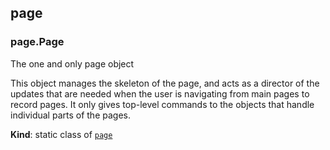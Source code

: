 <a name="module_page"></a>

## page
<a name="module_page.Page"></a>

### page.Page
The one and only page object

This object manages the skeleton of the page,
and acts as a director of the updates that are needed
when the user is navigating from main pages to record
pages. It only gives top-level commands to the objects
that handle individual parts of the pages.

**Kind**: static class of [<code>page</code>](#module_page)  
